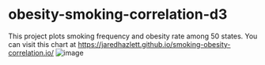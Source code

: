# obesity-smoking-correlation-d3
This project plots smoking frequency and obesity rate among 50 states.
You can visit this chart at https://jaredhazlett.github.io/smoking-obesity-correlation.io/
![image](https://user-images.githubusercontent.com/69011929/112092273-67356b80-8b54-11eb-8509-f1d8542cfcfb.png)
